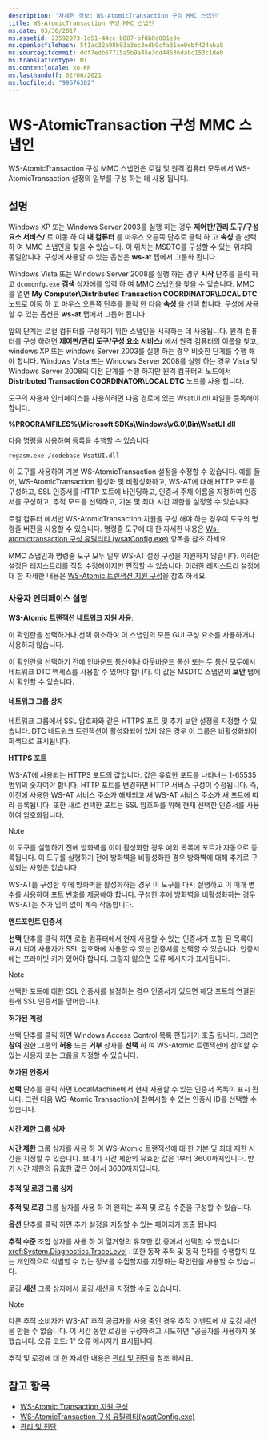 ```yaml
---
description: '자세한 정보: WS-AtomicTransaction 구성 MMC 스냅인'
title: WS-AtomicTransaction 구성 MMC 스냅인
ms.date: 03/30/2017
ms.assetid: 23592973-1d51-44cc-b887-bf8b0d801e9e
ms.openlocfilehash: 5f1ac32a98b93a3ec3edb9cfa31ae0ebf424aba8
ms.sourcegitcommit: ddf7edb67715a5b9a45e3dd44536dabc153c1de0
ms.translationtype: MT
ms.contentlocale: ko-KR
ms.lasthandoff: 02/06/2021
ms.locfileid: "99676302"
---
```

# <a name="ws-atomictransaction-configuration-mmc-snap-in"></a>WS-AtomicTransaction 구성 MMC 스냅인

WS-AtomicTransaction 구성 MMC 스냅인은 로컬 및 원격 컴퓨터 모두에서 WS-AtomicTransaction 설정의 일부를 구성 하는 데 사용 됩니다.

## <a name="remarks"></a>설명

Windows XP 또는 Windows Server 2003를 실행 하는 경우 **제어판/관리 도구/구성 요소 서비스/** 로 이동 하 여 **내 컴퓨터** 를 마우스 오른쪽 단추로 클릭 하 고 **속성** 을 선택 하 여 MMC 스냅인을 찾을 수 있습니다. 이 위치는 MSDTC를 구성할 수 있는 위치와 동일합니다. 구성에 사용할 수 있는 옵션은 **ws-at** 탭에서 그룹화 됩니다.

 Windows Vista 또는 Windows Server 2008를 실행 하는 경우 **시작** 단추를 클릭 하 고 `dcomcnfg.exe` **검색** 상자에를 입력 하 여 MMC 스냅인을 찾을 수 있습니다. MMC를 열면 **My Computer\Distributed Transaction COORDINATOR\LOCAL DTC** 노드로 이동 하 고 마우스 오른쪽 단추를 클릭 한 다음 **속성** 을 선택 합니다. 구성에 사용할 수 있는 옵션은 **ws-at** 탭에서 그룹화 됩니다.

 앞의 단계는 로컬 컴퓨터를 구성하기 위한 스냅인을 시작하는 데 사용됩니다. 원격 컴퓨터를 구성 하려면 **제어판/관리 도구/구성 요소 서비스/** 에서 원격 컴퓨터의 이름을 찾고, windows XP 또는 windows Server 2003를 실행 하는 경우 비슷한 단계를 수행 해야 합니다. Windows Vista 또는 Windows Server 2008를 실행 하는 경우 Vista 및 Windows Server 2008의 이전 단계를 수행 하지만 원격 컴퓨터의 노드에서 **Distributed Transaction COORDINATOR\LOCAL DTC** 노드를 사용 합니다.

 도구의 사용자 인터페이스를 사용하려면 다음 경로에 있는 WsatUI.dll 파일을 등록해야 합니다.

 **%PROGRAMFILES%\Microsoft SDKs\Windows\v6.0\Bin\WsatUI.dll**

 다음 명령을 사용하여 등록을 수행할 수 있습니다.

```console
regasm.exe /codebase WsatUI.dll
```

 이 도구를 사용하여 기본 WS-AtomicTransaction 설정을 수정할 수 있습니다. 예를 들어, WS-AtomicTransaction 활성화 및 비활성화하고, WS-AT에 대해 HTTP 포트를 구성하고, SSL 인증서를 HTTP 포트에 바인딩하고, 인증서 주체 이름을 지정하여 인증서를 구성하고, 추적 모드를 선택하고, 기본 및 최대 시간 제한을 설정할 수 있습니다.

 로컬 컴퓨터 에서만 WS-AtomicTransaction 지원을 구성 해야 하는 경우이 도구의 명령줄 버전을 사용할 수 있습니다. 명령줄 도구에 대 한 자세한 내용은 [Ws-atomictransaction 구성 유틸리티 (wsatConfig.exe)](ws-atomictransaction-configuration-utility-wsatconfig-exe.md) 항목을 참조 하세요.

 MMC 스냅인과 명령줄 도구 모두 일부 WS-AT 설정 구성을 지원하지 않습니다. 이러한 설정은 레지스트리를 직접 수정해야지만 편집할 수 있습니다. 이러한 레지스트리 설정에 대 한 자세한 내용은 [WS-Atomic 트랜잭션 지원 구성](./feature-details/configuring-ws-atomic-transaction-support.md)을 참조 하세요.

### <a name="user-interface-description"></a>사용자 인터페이스 설명

**WS-Atomic 트랜잭션 네트워크 지원 사용**:

 이 확인란을 선택하거나 선택 취소하여 이 스냅인의 모든 GUI 구성 요소를 사용하거나 사용하지 않습니다.

 이 확인란을 선택하기 전에 인바운드 통신이나 아웃바운드 통신 또는 두 통신 모두에서 네트워크 DTC 액세스를 사용할 수 있어야 합니다. 이 값은 MSDTC 스냅인의 **보안** 탭에서 확인할 수 있습니다.

#### <a name="network-group-box"></a>네트워크 그룹 상자

네트워크 그룹에서 SSL 암호화와 같은 HTTPS 포트 및 추가 보안 설정을 지정할 수 있습니다. DTC 네트워크 트랜잭션이 활성화되어 있지 않은 경우 이 그룹은 비활성화되어 회색으로 표시됩니다.

 **HTTPS 포트**

 WS-AT에 사용되는 HTTPS 포트의 값입니다. 값은 유효한 포트를 나타내는 1-65535 범위의 숫자여야 합니다. HTTP 포트를 변경하면 HTTP 서비스 구성이 수정됩니다. 즉, 이전에 사용한 WS-AT 서비스 주소가 해제되고 새 WS-AT 서비스 주소가 새 포트에 따라 등록됩니다. 또한 새로 선택한 포트는 SSL 암호화를 위해 현재 선택한 인증서를 사용하여 암호화됩니다.

> [!NOTE]
> 이 도구를 실행하기 전에 방화벽을 이미 활성화한 경우 예외 목록에 포트가 자동으로 등록됩니다. 이 도구를 실행하기 전에 방화벽을 비활성화한 경우 방화벽에 대해 추가로 구성되는 사항은 없습니다.

 WS-AT를 구성한 후에 방화벽을 활성화하는 경우 이 도구를 다시 실행하고 이 매개 변수를 사용하여 포트 번호를 제공해야 합니다. 구성한 후에 방화벽을 비활성화하는 경우 WS-AT는 추가 입력 없이 계속 작동합니다.

 **엔드포인트 인증서**

 **선택** 단추를 클릭 하면 로컬 컴퓨터에서 현재 사용할 수 있는 인증서가 포함 된 목록이 표시 되어 사용자가 SSL 암호화에 사용할 수 있는 인증서를 선택할 수 있습니다. 인증서에는 프라이빗 키가 있어야 합니다. 그렇지 않으면 오류 메시지가 표시됩니다.

> [!NOTE]
> 선택한 포트에 대한 SSL 인증서를 설정하는 경우 인증서가 있으면 해당 포트와 연결된 원래 SSL 인증서를 덮어씁니다.

 **허가된 계정**

 선택 단추를 클릭 하면 Windows Access Control 목록 편집기가 호출 됩니다. 그러면 **참여** 권한 그룹의 **허용** 또는 **거부** 상자를 **선택** 하 여 WS-Atomic 트랜잭션에 참여할 수 있는 사용자 또는 그룹을 지정할 수 있습니다.

 **허가된 인증서**

 **선택** 단추를 클릭 하면 LocalMachine에서 현재 사용할 수 있는 인증서 목록이 표시 됩니다. 그런 다음 WS-Atomic Transaction에 참여시할 수 있는 인증서 ID를 선택할 수 있습니다.

#### <a name="timeout-group-box"></a>시간 제한 그룹 상자

**시간 제한** 그룹 상자를 사용 하 여 WS-Atomic 트랜잭션에 대 한 기본 및 최대 제한 시간을 지정할 수 있습니다. 보내기 시간 제한의 유효한 값은 1부터 3600까지입니다. 받기 시간 제한의 유효한 값은 0에서 3600까지입니다.

#### <a name="tracing-and-logging-group-box"></a>추적 및 로깅 그룹 상자

**추적 및 로깅** 그룹 상자를 사용 하 여 원하는 추적 및 로깅 수준을 구성할 수 있습니다.

 **옵션** 단추를 클릭 하면 추가 설정을 지정할 수 있는 페이지가 호출 됩니다.

 **추적 수준** 조합 상자를 사용 하 여 열거형의 유효한 값 중에서 선택할 수 있습니다 <xref:System.Diagnostics.TraceLevel> . 또한 동작 추적 및 동작 전파를 수행할지 또는 개인적으로 식별할 수 있는 정보를 수집할지를 지정하는 확인란을 사용할 수 있습니다.

 로깅 **세션** 그룹 상자에서 로깅 세션을 지정할 수도 있습니다.

> [!NOTE]
> 다른 추적 소비자가 WS-AT 추적 공급자를 사용 중인 경우 추적 이벤트에 새 로깅 세션을 만들 수 없습니다. 이 시간 동안 로깅을 구성하려고 시도하면 "공급자를 사용하지 못했습니다. 오류 코드: 1" 오류 메시지가 표시됩니다.

 추적 및 로깅에 대 한 자세한 내용은 [관리 및 진단](./diagnostics/index.md)을 참조 하세요.

## <a name="see-also"></a>참고 항목

- [WS-Atomic Transaction 지원 구성](./feature-details/configuring-ws-atomic-transaction-support.md)
- [WS-AtomicTransaction 구성 유틸리티(wsatConfig.exe)](ws-atomictransaction-configuration-utility-wsatconfig-exe.md)
- [관리 및 진단](./diagnostics/index.md)
